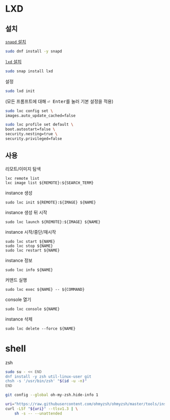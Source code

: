 # LXD
## 설치
[`snapd` 설치](https://snapcraft.io/docs/installing-snap-on-fedora)
```sh
sudo dnf install -y snapd
```
[`lxd` 설치](https://linuxcontainers.org/lxd/docs/latest/installing/)
```sh
sudo snap install lxd
```
설정
```sh
sudo lxd init
```
(모든 프롬프트에 대해 <kbd>⏎ Enter</kbd>를 눌러 기본 설정을 적용)
```sh
sudo lxc config set \
images.auto_update_cached=false

sudo lxc profile set default \
boot.autostart=false \
security.nesting=true \
security.privileged=false
```
## 사용
리모트/이미지 탐색
```
lxc remote list
lxc image list ${REMOTE}:${SEARCH_TERM}
```
instance 생성
```
sudo lxc init ${REMOTE}:${IMAGE} ${NAME}
```
instance 생성 뒤 시작
```
sudo lxc launch ${REMOTE}:${IMAGE} ${NAME}
```
instance 시작/중단/재시작
```
sudo lxc start ${NAME}
sudo lxc stop ${NAME}
sudo lxc restart ${NAME}
```
instance 정보
```
sudo lxc info ${NAME}
```
커맨드 실행
```
sudo lxc exec ${NAME} -- ${COMMAND}
```
console 열기
```
sudo lxc console ${NAME}
```
instance 삭제
```
sudo lxc delete --force ${NAME}
```

# shell
zsh
```sh
sudo su - << END
dnf install -y zsh util-linux-user git
chsh -s '/usr/bin/zsh' "$(id -u -n)"
END

git config --global oh-my-zsh.hide-info 1

uri="https://raw.githubusercontent.com/ohmyzsh/ohmyzsh/master/tools/install.sh"
curl -LSf "${uri}" --tlsv1.3 | \
	sh -s -- --unattended
```